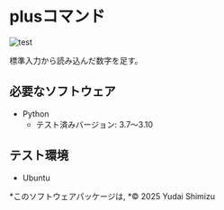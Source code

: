 # plusコマンド

![test](https://github.com/yudaishimizu23/robosys2022/actions/workflows/test.yml/badge.svg)

標準入力から読み込んだ数字を足す。

## 必要なソフトウェア

* Python
  * テスト済みバージョン: 3.7～3.10

## テスト環境

* Ubuntu

*このソフトウェアパッケージは,
*© 2025 Yudai Shimizu

